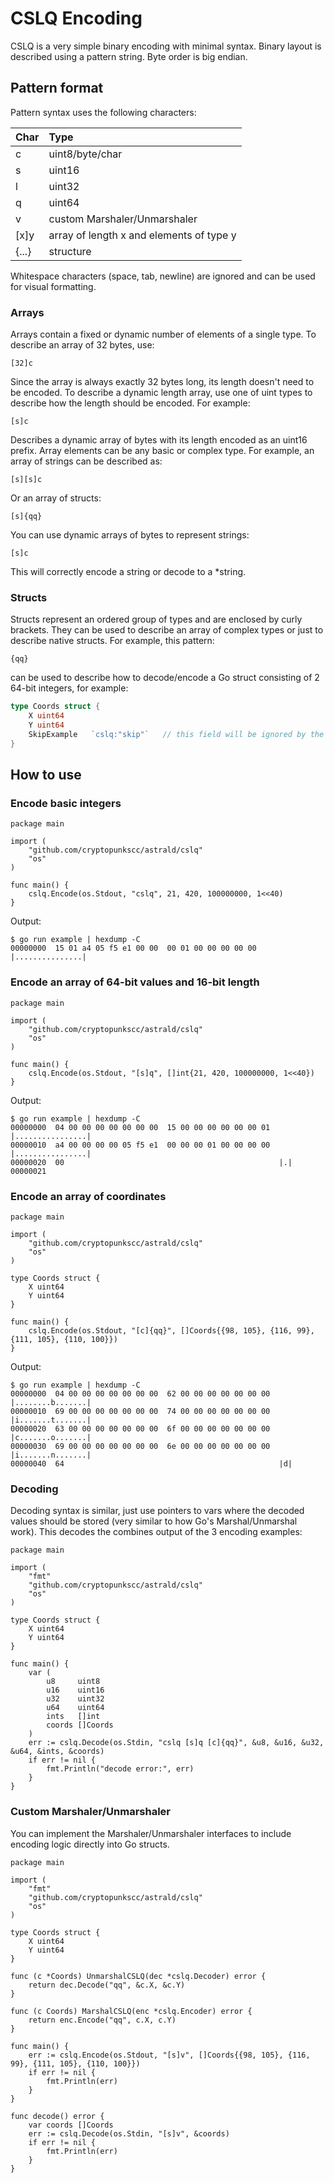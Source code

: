 # CSLQ Encoding

CSLQ is a very simple binary encoding with minimal syntax. Binary layout is described using a pattern
string. Byte order is big endian.

## Pattern format

Pattern syntax uses the following characters:

| Char  | Type                                     |
|-------|:-----------------------------------------|
| c     | uint8/byte/char                          |
| s     | uint16                                   |
| l     | uint32                                   |
| q     | uint64                                   |
| v     | custom Marshaler/Unmarshaler             |
| [x]y  | array of length x and elements of type y |
| {...} | structure                                |

Whitespace characters (space, tab, newline) are ignored and can be used for visual formatting.

### Arrays

Arrays contain a fixed or dynamic number of elements of a single type. To describe an array
of 32 bytes, use:

`[32]c`

Since the array is always exactly 32 bytes long, its length doesn't need to be encoded. To describe
a dynamic length array, use one of uint types to describe how the length should be encoded. For example:

`[s]c`

Describes a dynamic array of bytes with its length encoded as an uint16 prefix. Array elements can be
any basic or complex type. For example, an array of strings can be described as:

`[s][s]c`

Or an array of structs:

`[s]{qq}`

You can use dynamic arrays of bytes to represent strings:

`[s]c`

This will correctly encode a string or decode to a *string.

### Structs

Structs represent an ordered group of types and are enclosed by curly brackets. They can be used
to describe an array of complex types or just to describe native structs. For example, this pattern:

`{qq}`

can be used to describe how to decode/encode a Go struct consisting of 2 64-bit integers, for example:

````go
type Coords struct {
	X uint64
	Y uint64
	SkipExample   `cslq:"skip"`   // this field will be ignored by the Encoder/Decoder
}
````

## How to use

### Encode basic integers

````golang
package main

import (
	"github.com/cryptopunkscc/astrald/cslq"
	"os"
)

func main() {
	cslq.Encode(os.Stdout, "cslq", 21, 420, 100000000, 1<<40)
}
````

Output:

````
$ go run example | hexdump -C
00000000  15 01 a4 05 f5 e1 00 00  00 01 00 00 00 00 00     |...............|
````

### Encode an array of 64-bit values and 16-bit length

````golang
package main

import (
	"github.com/cryptopunkscc/astrald/cslq"
	"os"
)

func main() {
	cslq.Encode(os.Stdout, "[s]q", []int{21, 420, 100000000, 1<<40})
}
````

Output:

````
$ go run example | hexdump -C
00000000  04 00 00 00 00 00 00 00  15 00 00 00 00 00 00 01  |................|
00000010  a4 00 00 00 00 05 f5 e1  00 00 00 01 00 00 00 00  |................|
00000020  00                                                |.|
00000021
````

### Encode an array of coordinates

````golang
package main

import (
	"github.com/cryptopunkscc/astrald/cslq"
	"os"
)

type Coords struct {
	X uint64
	Y uint64
}

func main() {
	cslq.Encode(os.Stdout, "[c]{qq}", []Coords{{98, 105}, {116, 99}, {111, 105}, {110, 100}})
}
````

Output:

````
$ go run example | hexdump -C
00000000  04 00 00 00 00 00 00 00  62 00 00 00 00 00 00 00  |........b.......|
00000010  69 00 00 00 00 00 00 00  74 00 00 00 00 00 00 00  |i.......t.......|
00000020  63 00 00 00 00 00 00 00  6f 00 00 00 00 00 00 00  |c.......o.......|
00000030  69 00 00 00 00 00 00 00  6e 00 00 00 00 00 00 00  |i.......n.......|
00000040  64                                                |d|
````

### Decoding

Decoding syntax is similar, just use pointers to vars where the decoded values should be stored (very
similar to how Go's Marshal/Unmarshal work). This decodes the combines output of the 3 encoding examples:

````golang
package main

import (
	"fmt"
	"github.com/cryptopunkscc/astrald/cslq"
	"os"
)

type Coords struct {
	X uint64
	Y uint64
}

func main() {
	var (
		u8     uint8
		u16    uint16
		u32    uint32
		u64    uint64
		ints   []int
		coords []Coords
	)
	err := cslq.Decode(os.Stdin, "cslq [s]q [c]{qq}", &u8, &u16, &u32, &u64, &ints, &coords)
	if err != nil {
		fmt.Println("decode error:", err)
	}
}
````

### Custom Marshaler/Unmarshaler

You can implement the Marshaler/Unmarshaler interfaces to include encoding logic directly into Go structs.


````golang
package main

import (
	"fmt"
	"github.com/cryptopunkscc/astrald/cslq"
	"os"
)

type Coords struct {
	X uint64
	Y uint64
}

func (c *Coords) UnmarshalCSLQ(dec *cslq.Decoder) error {
	return dec.Decode("qq", &c.X, &c.Y)
}

func (c Coords) MarshalCSLQ(enc *cslq.Encoder) error {
	return enc.Encode("qq", c.X, c.Y)
}

func main() {
	err := cslq.Encode(os.Stdout, "[s]v", []Coords{{98, 105}, {116, 99}, {111, 105}, {110, 100}})
	if err != nil {
		fmt.Println(err)
	}
}

func decode() error {
	var coords []Coords
	err := cslq.Decode(os.Stdin, "[s]v", &coords)
	if err != nil {
		fmt.Println(err)
	}
}
````